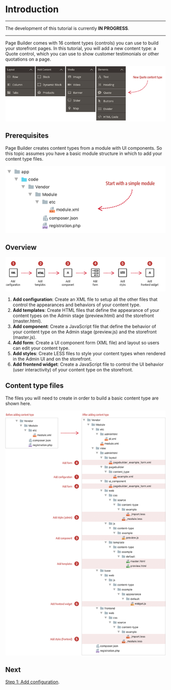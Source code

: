 # Introduction

***
The development of this tutorial is currently **IN PROGRESS**.

***

Page Builder comes with 16 content types (controls) you can use to build your storefront pages. In this tutorial, you will add a new content type: a Quote control, which you can use to show customer testimonials or other quotations on a page.

![Page Builder Content Types](../images/panel-horizontal.png)

## Prerequisites

Page Builder creates content types from a module with UI components. So this topic assumes you have a basic module structure in which to add your content type files.

![Minimum module structure](../images/module-minimum-structure.png)

## Overview

![Creating Custom Content Types](../images/content-type-overview.png)

1. **Add configuration**: Create an XML file to setup all the other files that control the appearances and behaviors of your content type.  
2. **Add templates**: Create HTML files that define the appearance of your content types on the Admin stage (preview.html) and the storefront (master.html).
3. **Add component**: Create a JavaScript file that define the behavior of your content type on the Admin stage (preview.js) and the storefront (master.js).
4. **Add form**: Create a UI component form (XML file) and layout so users can edit your content type.
5. **Add styles**: Create LESS files to style your content types when rendered in the Admin UI and on the storefront. 
6. **Add frontend widget**: Create a JavaScript file to control the UI behavior (user interactivity) of your content type on the storefront.  

## Content type files

The files you will need to create in order to build a basic content type are shown here.

![Before and after content type](../images/content-type-files.png)

## Next
[Step 1: Add configuration](step-1-add-configuration.md). 
